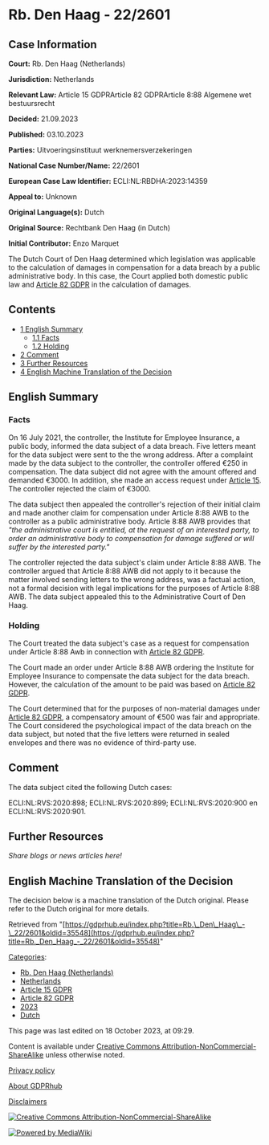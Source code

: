 # Rb. Den Haag - 22/2601

## Case Information

**Court:** Rb. Den Haag (Netherlands)

**Jurisdiction:** Netherlands

**Relevant Law:** Article 15 GDPRArticle 82 GDPRArticle 8:88 Algemene wet bestuursrecht

**Decided:** 21.09.2023

**Published:** 03.10.2023

**Parties:** Uitvoeringsinstituut werknemersverzekeringen

**National Case Number/Name:** 22/2601

**European Case Law Identifier:** ECLI:NL:RBDHA:2023:14359

**Appeal to:** Unknown

**Original Language(s):** Dutch

**Original Source:** Rechtbank Den Haag (in Dutch)

**Initial Contributor:** Enzo Marquet

The Dutch Court of Den Haag determined which legislation was applicable to the calculation of damages in compensation for a data breach by a public administrative body. In this case, the Court applied both domestic public law and [Article 82 GDPR](/index.php?title=Article_82_GDPR "Article 82 GDPR") in the calculation of damages.

## Contents

*   [1 English Summary](#English_Summary)
    *   [1.1 Facts](#Facts)
    *   [1.2 Holding](#Holding)
*   [2 Comment](#Comment)
*   [3 Further Resources](#Further_Resources)
*   [4 English Machine Translation of the Decision](#English_Machine_Translation_of_the_Decision)

## English Summary

### Facts

On 16 July 2021, the controller, the Institute for Employee Insurance, a public body, informed the data subject of a data breach. Five letters meant for the data subject were sent to the the wrong address. After a complaint made by the data subject to the controller, the controller offered €250 in compensation. The data subject did not agree with the amount offered and demanded €3000. In addition, she made an access request under [Article 15](/index.php?title=Article_15_GDPR "Article 15 GDPR"). The controller rejected the claim of €3000.

The data subject then appealed the controller's rejection of their initial claim and made another claim for compensation under Article 8:88 AWB to the controller as a public administrative body. Article 8:88 AWB provides that _"the administrative court is entitled, at the request of an interested party, to order an administrative body to compensation for damage suffered or will suffer by the interested party."_

The controller rejected the data subject's claim under Article 8:88 AWB. The controller argued that Article 8:88 AWB did not apply to it because the matter involved sending letters to the wrong address, was a factual action, not a formal decision with legal implications for the purposes of Article 8:88 AWB. The data subject appealed this to the Administrative Court of Den Haag.

### Holding

The Court treated the data subject's case as a request for compensation under Article 8:88 Awb in connection with [Article 82 GDPR](/index.php?title=Article_82_GDPR "Article 82 GDPR").

The Court made an order under Article 8:88 AWB ordering the Institute for Employee Insurance to compensate the data subject for the data breach. However, the calculation of the amount to be paid was based on [Article 82 GDPR](/index.php?title=Article_82_GDPR "Article 82 GDPR").

The Court determined that for the purposes of non-material damages under [Article 82 GDPR](/index.php?title=Article_82_GDPR "Article 82 GDPR"), a compensatory amount of €500 was fair and appropriate. The Court considered the psychological impact of the data breach on the data subject, but noted that the five letters were returned in sealed envelopes and there was no evidence of third-party use.

## Comment

The data subject cited the following Dutch cases:

ECLI:NL:RVS:2020:898; ECLI:NL:RVS:2020:899; ECLI:NL:RVS:2020:900 en ECLI:NL:RVS:2020:901.

## Further Resources

_Share blogs or news articles here!_

## English Machine Translation of the Decision

The decision below is a machine translation of the Dutch original. Please refer to the Dutch original for more details.

Retrieved from "[https://gdprhub.eu/index.php?title=Rb.\_Den\_Haag\_-\_22/2601&oldid=35548](https://gdprhub.eu/index.php?title=Rb._Den_Haag_-_22/2601&oldid=35548)"

[Categories](/index.php?title=Special:Categories "Special:Categories"):

*   [Rb. Den Haag (Netherlands)](/index.php?title=Category:Rb._Den_Haag_\(Netherlands\) "Category:Rb. Den Haag (Netherlands)")
*   [Netherlands](/index.php?title=Category:Netherlands "Category:Netherlands")
*   [Article 15 GDPR](/index.php?title=Category:Article_15_GDPR "Category:Article 15 GDPR")
*   [Article 82 GDPR](/index.php?title=Category:Article_82_GDPR "Category:Article 82 GDPR")
*   [2023](/index.php?title=Category:2023 "Category:2023")
*   [Dutch](/index.php?title=Category:Dutch "Category:Dutch")

This page was last edited on 18 October 2023, at 09:29.

Content is available under [Creative Commons Attribution-NonCommercial-ShareAlike](https://creativecommons.org/licenses/by-nc-sa/4.0/) unless otherwise noted.

[Privacy policy](/index.php?title=GDPRhub:Privacy_policy)

[About GDPRhub](/index.php?title=GDPRhub:About)

[Disclaimers](/index.php?title=GDPRhub:General_disclaimer)

[![Creative Commons Attribution-NonCommercial-ShareAlike](/resources/assets/licenses/cc-by-nc-sa.png)](https://creativecommons.org/licenses/by-nc-sa/4.0/)

[![Powered by MediaWiki](/resources/assets/poweredby_mediawiki_88x31.png)](https://www.mediawiki.org/)